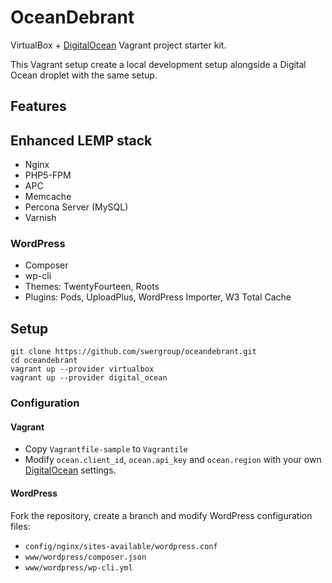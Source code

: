 # OceanDebrant

VirtualBox + [DigitalOcean](https://www.digitalocean.com/?refcode=f0f450f173bf) Vagrant project starter kit.

This Vagrant setup create a local development setup alongside a Digital Ocean droplet with the same setup.

## Features

## Enhanced LEMP stack

* Nginx
* PHP5-FPM
* APC
* Memcache
* Percona Server (MySQL)
* Varnish

### WordPress

* Composer
* wp-cli
* Themes: TwentyFourteen, Roots
* Plugins: Pods, UploadPlus, WordPress Importer, W3 Total Cache 

## Setup

```
git clone https://github.com/swergroup/oceandebrant.git
cd oceandebrant
vagrant up --provider virtualbox
vagrant up --provider digital_ocean
```

### Configuration

#### Vagrant 

* Copy `Vagrantfile-sample` to `Vagrantile`
* Modify `ocean.client_id`, `ocean.api_key` and `ocean.region` with your own [DigitalOcean](https://www.digitalocean.com/?refcode=f0f450f173bf) settings.

#### WordPress

Fork the repository, create a branch and modify WordPress configuration files:

* `config/nginx/sites-available/wordpress.conf`
* `www/wordpress/composer.json`
* `www/wordpress/wp-cli.yml`

